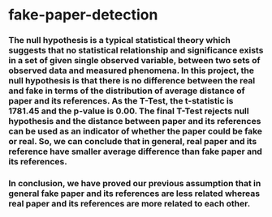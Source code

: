 # fake-paper-detection

### The null hypothesis is a typical statistical theory which suggests that no statistical relationship and significance exists in a set of given single observed variable, between two sets of observed data and measured phenomena. In this project, the null hypothesis is that there is no difference between the real and fake in terms of the distribution of average distance of paper and its references. As the T-Test, the t-statistic is 1781.45 and the p-value is 0.00. The final T-Test rejects null hypothesis and the distance between paper and its references can be used as an indicator of whether the paper could be fake or real. So, we can conclude that in general, real paper and its reference have smaller average difference than fake paper and its references.

### In conclusion, we have proved our previous assumption that in general fake paper and its references are less related whereas real paper and its references are more related to each other.
